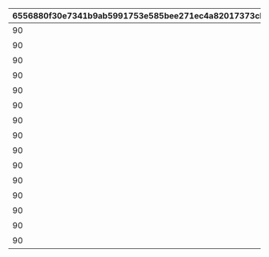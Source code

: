 |6556880f30e7341b9ab5991753e585bee271ec4a82017373cb2e9a3d07d84a28|fa7a5caf1c8eddf93e8d0b30e9ee4c6f44dedb26db37884289e5aecc93de5715|2f341ef2501eaac6127e024c085d423a606b727e661420d7bbcb6c1131ce10b7|929bc26c398fc28d2b7a20492418dc6ddde68eb56ac17ee672e4d99d22513c07|4c1fdd0ba452e597c0ab9bf85ad6e21c89af064977f7aeb64e9b49d273bec4a3|bc975d697a7226ffdd6afb6fe6e65b15c4a8c7aedb8d22a828eada17747cc65a|0194f2662be24d7e0eaec24ec648c353a4c5569e5ffeeda8039ab8a60ccc6a0b|f71f564a003087db90fb064f007c2dde1ea6d7e3bf3c2f28db3fb99cf4f9004b|f5a24e406a84120a39799bd140f31ac30eb8e74f4e6356900720753dbad5e20b|ec48cf1672cd2887a990728e51c0d7bebc5e0c31e4a1a03efa8f4d4b58434731|a88e7f6ba45510af2afabf0cf02642dc7e39d2b7aac45046f2f43947858f22e9|e73739cf222898fb2b1d572af3cb9d2186804376666c9c54fbb5feade80795f4|a3785f6c777546a3f1d6959693cb25c8cadadbebb1f6f00524a35c90fa48f17f|75888acf3a3190674f7367a12f8f1418faf6d2cdfd1a0e48f72b4c0636b825d8|0ece0b97679daf992a0d547be824b2fee555bb6136cbc50e842a39eac23b0514|
| --- | --- | --- | --- | --- | --- | --- | --- | --- | --- | --- | --- | --- | --- | --- |
|90|92407020|924073001|92407010|924070100|92407|96|924072001|前哨クエスト|6|0|8|0|1|25|
|90|92407030|924073002|92407020|924070200|92407|96|924072002|前哨クエスト|6|0|8|92407010|2|25|
|90|0|924073003|92407030|924070300|92407|96|924072003|前哨クエスト|6|0|8|92407020|3|25|
|90|92408020|924083001|92408010|924080100|92408|540|924082001|前哨クエスト|25|0|25|0|1|25|
|90|92408030|924083002|92408020|924080200|92408|540|924082002|前哨クエスト|25|0|25|92408010|2|25|
|90|0|924083003|92408030|924080300|92408|540|924082003|前哨クエスト|25|0|25|92408020|3|25|
|90|92409020|924093001|92409010|924090100|92409|540|924092001|前哨クエスト|25|0|25|0|1|25|
|90|92409030|924093002|92409020|924090200|92409|540|924092002|前哨クエスト|25|0|25|92409010|2|25|
|90|0|924093003|92409030|924090300|92409|540|924092003|前哨クエスト|25|0|25|92409020|3|25|
|90|92410020|924103001|92410010|924100100|92410|540|924102001|前哨クエスト|25|0|25|0|1|25|
|90|92410030|924103002|92410020|924100200|92410|540|924102002|前哨クエスト|25|0|25|92410010|2|25|
|90|0|924103003|92410030|924100300|92410|540|924102003|前哨クエスト|25|0|25|92410020|3|25|
|90|92411020|924113001|92411010|924110100|92411|540|924112001|前哨クエスト|25|0|25|0|1|25|
|90|92411030|924113002|92411020|924110200|92411|540|924112002|前哨クエスト|25|0|25|92411010|2|25|
|90|0|924113003|92411030|924110300|92411|540|924112003|前哨クエスト|25|0|25|92411020|3|25|